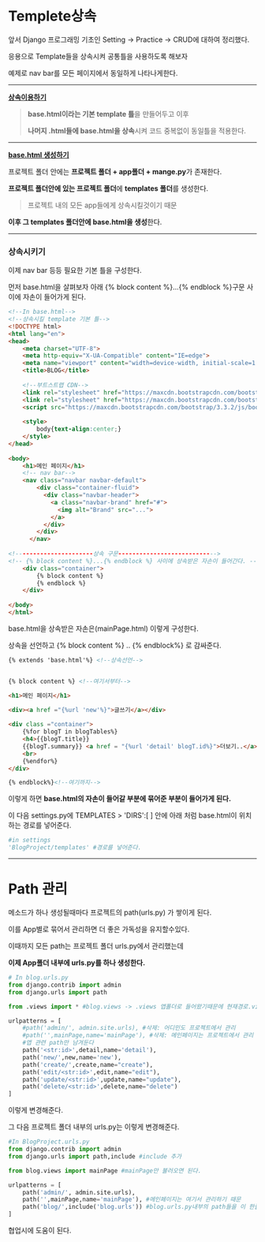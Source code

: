 # **Templete상속**

앞서 Django 프로그래밍 기초인 Setting -> Practice -> CRUD에 대하여 정리했다.

응용으로 Template들을 상속시켜 공통틀을 사용하도록 해보자

예제로 nav bar를 모든 페이지에서 동일하게 나타나게한다.

---

<u>**상속이용하기**</u>

>**base.html이라는 기본 template 틀**을 만들어두고 이후
>
>**나머지 .html들에 base.html을 상속**시켜 코드 중복없이 동일틀을 적용한다.

---

<u>**base.html 생성하기**</u>

프로젝트 폴더 안에는 **프로젝트 폴더 + app폴더 + mange.py**가 존재한다.

**프로젝트 폴더안에 있는 프로젝트 폴더**에 **templates 폴더**를 생성한다.

> 프로젝트 내의 모든 app들에게 상속시킬것이기 때문

**이후 그 templates 폴더안에 base.html을 생성**한다. 

---

### **상속시키기**

이제 nav bar 등등 필요한 기본 틀을 구성한다.

먼저 base.html을 살펴보자 아래 {% block content %}...{% endblock %}구문 사이에 자손이 들어가게 된다.

~~~html
<!--In base.html-->
<!--상속시킬 template 기본 틀-->
<!DOCTYPE html>
<html lang="en">
<head>
    <meta charset="UTF-8">
    <meta http-equiv="X-UA-Compatible" content="IE=edge">
    <meta name="viewport" content="width=device-width, initial-scale=1.0">
    <title>BLOG</title>
    
    <!--부트스트랩 CDN-->
    <link rel="stylesheet" href="https://maxcdn.bootstrapcdn.com/bootstrap/3.3.2/css/bootstrap.min.css">
    <link rel="stylesheet" href="https://maxcdn.bootstrapcdn.com/bootstrap/3.3.2/css/bootstrap-theme.min.css">
    <script src="https://maxcdn.bootstrapcdn.com/bootstrap/3.3.2/js/bootstrap.min.js"></script>
   
    <style>
        body{text-align:center;}
    </style>
</head>
   
<body>
    <h1>메인 페이지</h1>
    <!-- nav bar-->
    <nav class="navbar navbar-default">
        <div class="container-fluid">
          <div class="navbar-header">
            <a class="navbar-brand" href="#">
              <img alt="Brand" src="...">
            </a>
          </div>
        </div>
      </nav>
    
<!----------------------상속 구문---------------------------->
<!-- {% block content %}...{% endblock %} 사이에 상속받은 자손이 들어간다. -->
    <div class="container">
        {% block content %}
        {% endblock %}
    </div>
    
</body>
</html>

~~~

base.html을 상속받은 자손은(mainPage.html) 이렇게 구성한다.

상속을 선언하고  {% block content %} .. {% endblock%} 로 감싸준다.

~~~html
{% extends 'base.html'%} <!--상속선언-->


{% block content %} <!--여기서부터-->

<h1>메인 페이지</h1>
 
<div><a href ="{%url 'new'%}">글쓰기</a></div>

<div class ="container">
    {%for blogT in blogTables%} 
    <h4>{{blogT.title}}
    {{blogT.summary}} <a href = "{%url 'detail' blogT.id%}">더보기..</a> 
    <br>
    {%endfor%}
</div>

{% endblock%}<!--여기까지-->

~~~

이렇게 하면 **base.html의 자손이 들어갈 부분에 묶어준 부분이 들어가게 된다.**

이 다음 settings.py에 TEMPLATES > 'DIRS':[ ] 안에 아래 처럼 base.html이 위치하는 경로를 넣어준다.

~~~python
#in settings
'BlogProject/templates' #경로를 넣어준다.
~~~

---

# **Path 관리**

메소드가 하나 생성될때마다 프로젝트의 path(urls.py) 가 쌓이게 된다.

이를 App별로 묶어서 관리하면 더 좋은 가독성을 유지할수있다.

이때까지 모든 path는 프로젝트 폴더 urls.py에서 관리했는데

**이제 App폴더 내부에 urls.py를 하나 생성한다.**

~~~python
# In blog.urls.py
from django.contrib import admin
from django.urls import path

from .views import * #blog.views -> .views 앱폴더로 들어왔기때문에 현재경로.views로 변경

urlpatterns = [
    #path('admin/', admin.site.urls), #삭제: 어디민도 프로젝트에서 관리
    #path('',mainPage,name='mainPage'), #삭제: 메인페이지는 프로젝트에서 관리
    #앱 관련 path만 남겨둔다
    path('<str:id>',detail,name='detail'), 
    path('new/',new,name='new'),
    path('create/',create,name="create"),
    path('edit/<str:id>',edit,name="edit"),
    path('update/<str:id>',update,name="update"),
    path('delete/<str:id>',delete,name="delete")
]
~~~

이렇게 변경해준다. 

그 다음 프로젝트 폴더 내부의 urls.py는 이렇게 변경해준다.

~~~python
#In BlogProject.urls.py
from django.contrib import admin
from django.urls import path,include #include 추가

from blog.views import mainPage #mainPage만 불러오면 된다.

urlpatterns = [
    path('admin/', admin.site.urls),
    path('',mainPage,name='mainPage'), #메인페이지는 여기서 관리하기 때문 
 	path('blog/',include('blog.urls')) #blog.urls.py내부의 path들을 이 한줄로 포함시킬수있다.
]
~~~

협업시에 도움이 된다.












